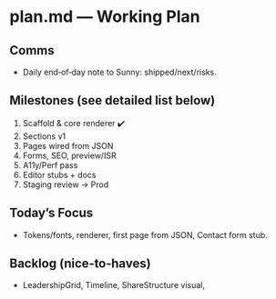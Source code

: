 # plan.md — Working Plan

## Comms

* Daily end‑of‑day note to Sunny: shipped/next/risks.

## Milestones (see detailed list below)

1. Scaffold & core renderer ✔️
2. Sections v1
3. Pages wired from JSON
4. Forms, SEO, preview/ISR
5. A11y/Perf pass
6. Editor stubs + docs
7. Staging review → Prod

## Today’s Focus

* Tokens/fonts, renderer, first page from JSON, Contact form stub.

## Backlog (nice‑to‑haves)

* LeadershipGrid, Timeline, ShareStructure visual, 

